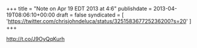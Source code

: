 +++
title = "Note on Apr 19 EDT 2013 at 4:6"
publishdate = 2013-04-19T08:06:10+00:00
draft = false
syndicated = [ 'https://twitter.com/chrisjohndeluca/status/325158367725236200?s=20' ]
+++

http://t.co/J9OyQqKurh
